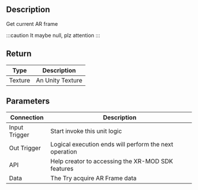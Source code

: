 ## Description

Get current AR frame

:::caution
It maybe null, plz attention
:::

## Return

| Type    | Description      |
| ------- | ---------------- |
| Texture | An Unity Texture |

## Parameters

| Connection    | Description                                            |
| ------------- | ------------------------------------------------------ |
| Input Trigger | Start invoke this unit logic                           |
| Out Trigger   | Logical execution ends will perform the next operation |
| API           | Help creator to accessing the XR-MOD SDK features      |
| Data          | The Try acquire AR Frame data                          |
